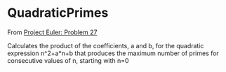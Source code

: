 # QuadraticPrimes

From [Project Euler: Problem 27](https://projecteuler.net/problem=27)

Calculates the product of the coefficients, a and b, for the quadratic expression n^2+a*n+b that produces the maximum number of primes for consecutive values of n, starting with n=0